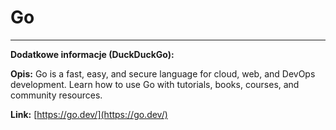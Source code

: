 # Go

---

**Dodatkowe informacje (DuckDuckGo):**

**Opis:** Go is a fast, easy, and secure language for cloud, web, and DevOps development. Learn how to use Go with tutorials, books, courses, and community resources.

**Link:** [https://go.dev/](https://go.dev/)

